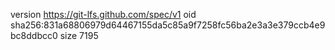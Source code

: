 version https://git-lfs.github.com/spec/v1
oid sha256:831a68806979d64467155da5c85a9f7258fc56ba2e3a3e379ccb4e9bc8ddbcc0
size 7195
